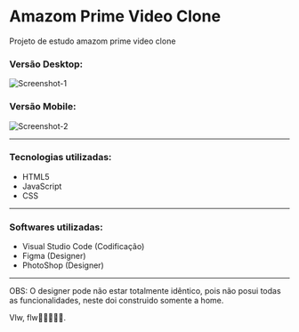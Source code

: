 # Amazom Prime Video Clone 

<p>Projeto de estudo amazom prime video clone </p>

<h3>Versão Desktop:</h3>
<img src="https://i.ibb.co/fMvSqHr/Screenshot-1.png" alt="Screenshot-1" border="0">

<h3>Versão Mobile:</h3>
<img src="https://i.ibb.co/7KCKrTw/Screenshot-2.png" alt="Screenshot-2" border="0">

<hr/>
<h3>Tecnologias utilizadas:</h3>
<ul>
    <li>HTML5</li>
    <li>JavaScript</li>
    <li>CSS</li>
</ul>
<hr/>
<h3>Softwares utilizadas:</h3>
<ul>
    <li>Visual Studio Code (Codificação)</li>
    <li>Figma (Designer)</li>
    <li>PhotoShop (Designer)</li>
</ul>
<hr/>
<p>OBS: O designer pode não estar totalmente idêntico, pois não posui todas as funcionalidades, neste doi construido somente a home.</p>

<p>Vlw, flw👨🏽‍💻🚀🚀.</p>
